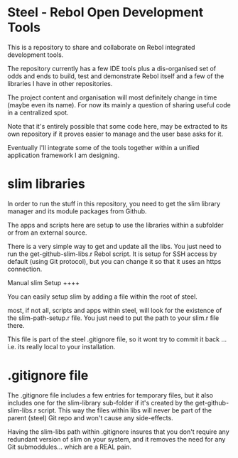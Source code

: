 Steel - Rebol Open Development Tools
====

This is a repository to share and collaborate on Rebol integrated development tools.

The repository currently has a few IDE tools plus a dis-organised set of odds and ends
to build, test and demonstrate Rebol itself and a few of the libraries I have in other repositories.

The project content and organisation will most definitely change in time (maybe even its name).
For now its mainly a question of sharing useful code in a centralized spot.

Note that it's entirely possible that some code here, may be extracted to its own repository
if it proves easier to manage and the user base asks for it.

Eventually I'll integrate some of the tools together within a unified application framework I am designing.


slim libraries
====

In order to run the stuff in this repository, you need to get the slim library manager and its module packages
from Github.

The apps and scripts here are setup to use the libraries within a subfolder or from an external source.  

There is a very simple way to get and update all the libs.  You just need to run the get-github-slim-libs.r
Rebol script.  It is setup for SSH access by default (using Git protocol), but you can change it so that it
uses an https connection.


Manual slim Setup
++++

You can easily setup slim by adding a file within the root of steel.

most, if not all, scripts and apps within steel, will look for the existence of the slim-path-setup.r file.
You just need to put the path to your slim.r file there.  

This file is part of the steel .gitignore file, so it wont try to commit it back ... 
i.e. its really local to your installation.



.gitignore file
====

The .gitignore file includes a few entries for temporary files, but it also includes one for the slim-library
sub-folder if it's created by the get-github-slim-libs.r script.  This way the files within libs will never be
part of the parent (steel) Git repo and won't cause any side-effects.

Having the slim-libs path within .gitignore insures that you don't require any redundant version of slim on your
system, and it removes the need for any Git submoddules... which are a REAL pain.


